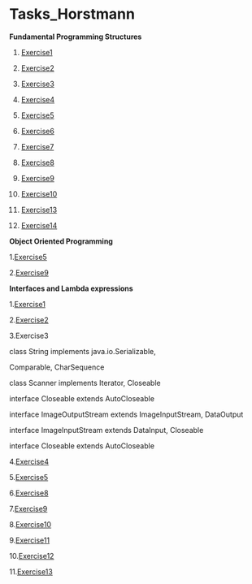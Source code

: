 # Tasks_Horstmann

**Fundamental Programming Structures**
 
 1. [Exercise1](https://github.com/SlavikLenkin/Java_tasks_Horstmann/blob/main/Fundamental%20Programming%20Structures/ex1.java)
 
 2. [Exercise2](https://github.com/SlavikLenkin/Java_tasks_Horstmann/blob/main/Fundamental%20Programming%20Structures/ex2.java)
 
 3. [Exercise3](https://github.com/SlavikLenkin/Java_tasks_Horstmann/blob/main/Fundamental%20Programming%20Structures/ex3.java)
 
 4. [Exercise4](https://github.com/SlavikLenkin/Java_tasks_Horstmann/blob/main/Fundamental%20Programming%20Structures/ex4.java)
 
 5. [Exercise5](https://github.com/SlavikLenkin/Java_tasks_Horstmann/blob/main/Fundamental%20Programming%20Structures/ex5.java)
 
 6. [Exercise6](https://github.com/SlavikLenkin/Java_tasks_Horstmann/blob/main/Fundamental%20Programming%20Structures/ex6.java)
 
 7. [Exercise7](https://github.com/SlavikLenkin/Java_tasks_Horstmann/blob/main/Fundamental%20Programming%20Structures/ex7.java)
 
 8. [Exercise8](https://github.com/SlavikLenkin/Java_tasks_Horstmann/blob/main/Fundamental%20Programming%20Structures/ex8.java)
 
 9. [Exercise9](https://github.com/SlavikLenkin/Java_tasks_Horstmann/blob/main/Fundamental%20Programming%20Structures/ex9.java)
 
 10. [Exercise10](https://github.com/SlavikLenkin/Java_tasks_Horstmann/blob/main/Fundamental%20Programming%20Structures/ex10.java)
 
 11. [Exercise13](https://github.com/SlavikLenkin/Java_tasks_Horstmann/blob/main/Fundamental%20Programming%20Structures/ex13.java)
 
 12. [Exercise14](https://github.com/SlavikLenkin/Java_tasks_Horstmann/blob/main/Fundamental%20Programming%20Structures/ex14.java)
 
 **Object Oriented Programming**
 
 1.[Exercise5](https://github.com/SlavikLenkin/Java_tasks_Horstmann/blob/main/Object%20Oriented%20Progtamming/Point.java)

 2.[Exercise9](https://github.com/SlavikLenkin/Java_tasks_Horstmann/blob/main/Object%20Oriented%20Progtamming/Car.java)

**Interfaces and Lambda expressions**

1.[Exercise1](https://github.com/SlavikLenkin/Java_tasks_Horstmann/blob/main/Interfaces%20and%20Lambda/Measurable.java)

2.[Exercise2](https://github.com/SlavikLenkin/Java_tasks_Horstmann/blob/main/Interfaces%20and%20Lambda/Measurable.java)

3.Exercise3

class String implements java.io.Serializable, 

Comparable<String>, CharSequence

class Scanner implements Iterator<String>, Closeable

interface Closeable extends AutoCloseable

interface ImageOutputStream extends ImageInputStream, DataOutput

interface ImageInputStream extends DataInput, Closeable

interface Closeable extends AutoCloseable

4.[Exercise4](https://github.com/SlavikLenkin/Java_tasks_Horstmann/blob/main/Interfaces%20and%20Lambda/IntSequence.java)

5.[Exercise5](https://github.com/SlavikLenkin/Java_tasks_Horstmann/blob/main/Interfaces%20and%20Lambda/IntSequence.java)

6.[Exercise8](https://github.com/SlavikLenkin/Java_tasks_Horstmann/blob/main/Interfaces%20and%20Lambda/LuckySort.java)

7.[Exercise9](https://github.com/SlavikLenkin/Java_tasks_Horstmann/blob/main/Interfaces%20and%20Lambda/Greeter.java)

8.[Exercise10](https://github.com/SlavikLenkin/Java_tasks_Horstmann/blob/main/Interfaces%20and%20Lambda/Task.java)

9.[Exercise11](https://github.com/SlavikLenkin/Java_tasks_Horstmann/blob/main/Interfaces%20and%20Lambda/Directory.java)

10.[Exercise12](https://github.com/SlavikLenkin/Java_tasks_Horstmann/blob/main/Interfaces%20and%20Lambda/Directory.java)

11.[Exercise13](https://github.com/SlavikLenkin/Java_tasks_Horstmann/blob/main/Interfaces%20and%20Lambda/Directory.java)
